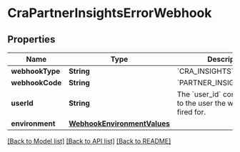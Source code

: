 # CraPartnerInsightsErrorWebhook

## Properties
Name | Type | Description | Notes
------------ | ------------- | ------------- | -------------
**webhookType** | **String** | &#x60;CRA_INSIGHTS&#x60; | 
**webhookCode** | **String** | &#x60;PARTNER_INSIGHTS_ERROR&#x60; | 
**userId** | **String** | The &#x60;user_id&#x60; corresponding to the user the webhook has fired for. | 
**environment** | [**WebhookEnvironmentValues**](WebhookEnvironmentValues.md) |  | 

[[Back to Model list]](../README.md#documentation-for-models) [[Back to API list]](../README.md#documentation-for-api-endpoints) [[Back to README]](../README.md)


